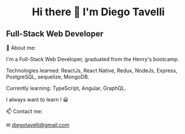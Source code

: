 <h1 align="center" >
Hi there 👋 
I'm Diego Tavelli
</h1>
<h2>
 Full-Stack Web Developer 
</h2>




💬 About me:

I'm a Full-Stack Web Developer, graduated from the Henry's bootcamp.

Technologies learned:
ReactJs, React Native, Redux, NodeJs, Express, PostgreSQL, sequelize, MongoDB.

Currently learning:
TypeScript, Angular, GraphQL. 

I always want to learn ! 😀



📫 Contact me:

✉ diegotavelli@gmail.com




<!--
**DiegoTavelli/DiegoTavelli** is a ✨ _special_ ✨ repository because its `README.md` (this file) appears on your GitHub profile.

Here are some ideas to get you started:

- 🔭 I’m currently working on ...
- 🌱 I’m currently learning ...
- 👯 I’m looking to collaborate on ...
- 🤔 I’m looking for help with ...
- 💬 Ask me about ...
- 📫 How to reach me: ...
- 😄 Pronouns: ...
- ⚡ Fun fact: ...
-->
